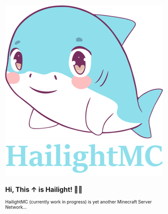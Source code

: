 ![HailightMC](https://raw.githubusercontent.com/HailightMC/.github/main/Hailight%20Final.svg)
![HailightMC](https://github.com/HailightMC/.github/blob/main/Title.png?raw=true)

## Hi, This ↑ is Hailight! 🦈💡

HailightMC (currently work in progress) is yet another Minecraft Server Network...
